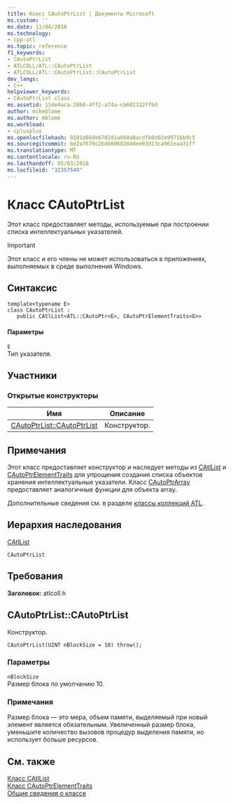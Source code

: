 ```yaml
---
title: Класс CAutoPtrList | Документы Microsoft
ms.custom: ''
ms.date: 11/04/2016
ms.technology:
- cpp-atl
ms.topic: reference
f1_keywords:
- CAutoPtrList
- ATLCOLL/ATL::CAutoPtrList
- ATLCOLL/ATL::CAutoPtrList::CAutoPtrList
dev_langs:
- C++
helpviewer_keywords:
- CAutoPtrList class
ms.assetid: 11de4aca-28b0-4ff2-a74a-cb602312ffbd
author: mikeblome
ms.author: mblome
ms.workload:
- cplusplus
ms.openlocfilehash: 9101d66de6782d1a060a8acdfb0d02e9971bb9c5
ms.sourcegitcommit: be2a7679c2bd80968204dee03d13ca961eaa31ff
ms.translationtype: MT
ms.contentlocale: ru-RU
ms.lasthandoff: 05/03/2018
ms.locfileid: "32357549"
---
```

# <a name="cautoptrlist-class"></a>Класс CAutoPtrList
Этот класс предоставляет методы, используемые при построении списка интеллектуальных указателей.  
  
> [!IMPORTANT]
>  Этот класс и его члены не может использоваться в приложениях, выполняемых в среде выполнения Windows.  
  
## <a name="syntax"></a>Синтаксис  
  
```
template<typename E>  
class CAutoPtrList : 
   public CAtlList<ATL::CAutoPtr<E>, CAutoPtrElementTraits<E>>
```  
  
#### <a name="parameters"></a>Параметры  
 `E`  
 Тип указателя.  
  
## <a name="members"></a>Участники  
  
### <a name="public-constructors"></a>Открытые конструкторы  
  
|Имя|Описание|  
|----------|-----------------|  
|[CAutoPtrList::CAutoPtrList](#cautoptrlist)|Конструктор.|  
  
## <a name="remarks"></a>Примечания  
 Этот класс предоставляет конструктор и наследует методы из [CAtlList](../../atl/reference/catllist-class.md) и [CAutoPtrElementTraits](../../atl/reference/cautoptrelementtraits-class.md) для упрощения создания списка объектов хранения интеллектуальные указатели. Класс [CAutoPtrArray](../../atl/reference/cautoptrarray-class.md) предоставляет аналогичные функции для объекта array.  
  
 Дополнительные сведения см. в разделе [классы коллекций ATL](../../atl/atl-collection-classes.md).  
  
## <a name="inheritance-hierarchy"></a>Иерархия наследования  
 [CAtlList](../../atl/reference/catllist-class.md)  
  
 `CAutoPtrList`  
  
## <a name="requirements"></a>Требования  
 **Заголовок:** atlcoll.h  
  
##  <a name="cautoptrlist"></a>  CAutoPtrList::CAutoPtrList  
 Конструктор.  
  
```
CAutoPtrList(UINT nBlockSize = 10) throw();
```  
  
### <a name="parameters"></a>Параметры  
 `nBlockSize`  
 Размер блока по умолчанию 10.  
  
### <a name="remarks"></a>Примечания  
 Размер блока — это мера, объем памяти, выделяемый при новый элемент является обязательным. Увеличенный размер блока, уменьшите количество вызовов процедур выделения памяти, но использует больше ресурсов.  
  
## <a name="see-also"></a>См. также  
 [Класс CAtlList](../../atl/reference/catllist-class.md)   
 [Класс CAutoPtrElementTraits](../../atl/reference/cautoptrelementtraits-class.md)   
 [Общие сведения о классе](../../atl/atl-class-overview.md)
